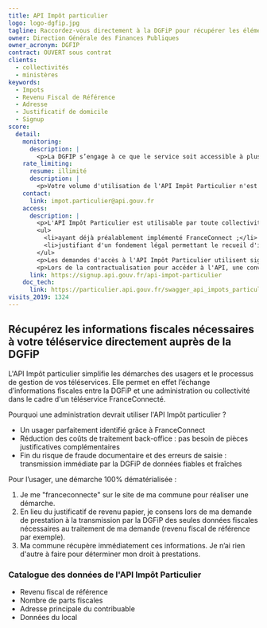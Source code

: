 ```yaml
---
title: API Impôt particulier
logo: logo-dgfip.jpg
tagline: Raccordez-vous directement à la DGFiP pour récupérer les éléments fiscaux nécessaires à vos téléservices, éliminez le traitement et le stockage des pièces justificatives
owner: Direction Générale des Finances Publiques
owner_acronym: DGFIP
contract: OUVERT sous contrat
clients:
  - collectivités
  - ministères
keywords:
  - Impots
  - Revenu Fiscal de Référence
  - Adresse
  - Justificatif de domicile
  - Signup
score:
  detail:
    monitoring:
      description: |
        <p>La DGFIP s’engage à ce que le service soit accessible à plus de 98,5% et à communiquer sur les coupures de service ponctuelles qui pourraient survenir.</p>
    rate_limiting:
      resume: illimité
      description: |
        <p>Votre volume d'utilisation de l'API Impôt Particulier n'est pas limité par défaut mais fait l'objet d'une déclaration lors de votre demande d'accès. En cas d'utilisation abusive, la DGFiP se réserve le droit de restreindre et/ou couper votre accès à tout moment.</p>
    contact:
      link: impot.particulier@api.gouv.fr
    access:
      description: |
        <p>L'API Impôt Particulier est utilisable par toute collectivité ou ministère :</p>
        <ul>
          <li>ayant déjà préalablement implémenté FranceConnect ;</li>
          <li>justifiant d'un fondement légal permettant le recueil d'informations fiscales rattachées à une démarche administrative.</li>
        </ul>
        <p>Les demandes d'accès à l'API Impôt Particulier utilisent signup.api.gouv.fr, un outil mis à disposition pour toutes les API catalogués sur api.gouv.fr.</p>
        <p>Lors de la contractualisation pour accéder à l'API, une convention précise les engagements de chacune des parties et décrit les échanges de données réalisés.</p>
      link: https://signup.api.gouv.fr/api-impot-particulier
    doc_tech:
      link: https://particulier.api.gouv.fr/swagger_api_impots_particulier.yaml
visits_2019: 1324
---
```


## Récupérez les informations fiscales nécessaires à votre téléservice directement auprès de la DGFiP

L'API Impôt particulier simplifie les démarches des usagers et le processus de gestion de vos téléservices. Elle permet en effet l’échange d’informations fiscales entre la DGFiP et une administration ou collectivité dans le cadre d'un téléservice FranceConnecté.

Pourquoi une administration devrait utiliser l'API Impôt particulier ?

- Un usager parfaitement identifié grâce à FranceConnect
- Réduction des coûts de traitement back-office : pas besoin de pièces justificatives complémentaires
- Fin du risque de fraude documentaire et des erreurs de saisie : transmission immédiate par la DGFiP de données fiables et fraîches

Pour l’usager, une démarche 100% dématérialisée :

1. Je me "franceconnecte" sur le site de ma commune pour réaliser une démarche.
2. En lieu du justificatif de revenu papier, je consens lors de ma demande de prestation à la transmission par la DGFiP des seules données fiscales nécessaires au traitement de ma demande (revenu fiscal de référence par exemple).
3. Ma commune récupère immédiatement ces informations. Je n’ai rien d'autre à faire pour déterminer mon droit à prestations.

### Catalogue des données de l'API Impôt Particulier

- Revenu fiscal de référence
- Nombre de parts fiscales
- Adresse principale du contribuable
- Données du local
